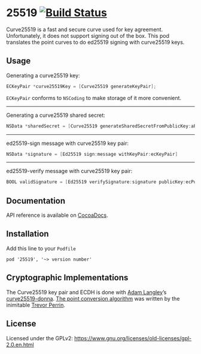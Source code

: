 25519 [![Build Status](https://travis-ci.org/FredericJacobs/25519.svg?branch=master)](https://travis-ci.org/FredericJacobs/25519)
=====

Curve25519 is a fast and secure curve used for key agreement. Unfortunately, it does not support signing out of the box. This pod translates the point curves to do ed25519 signing with curve25519 keys.

## Usage

Generating a curve25519 key:

```objective-c
ECKeyPair *curve25519Key = [Curve25519 generateKeyPair];
```

`ECKeyPair` conforms to `NSCoding` to make storage of it more convenient. 

- - -

Generating a curve25519 shared secret:

```objective-c
NSData *sharedSecret = [Curve25519 generateSharedSecretFromPublicKey:aPublicKey andKeyPair:anECKeyPair];
```

- - -

ed25519-sign message with curve25519 key pair:

```objective-c
NSData *signature = [Ed25519 sign:message withKeyPair:ecKeyPair]
```

- - -

ed25519-verify message with curve25519 key pair:

```objective-c
BOOL validSignature = [Ed25519 verifySignature:signature publicKey:ecPublicKey msg:message;
```

## Documentation

API reference is available on [CocoaDocs](http://cocoadocs.org/docsets/25519).
 
## Installation

Add this line to your `Podfile`

```
pod '25519', '~> version number'
```
## Cryptographic Implementations

The Curve25519 key pair and ECDH is done with [Adam Langley](https://www.imperialviolet.org/)’s [curve25519-donna](https://github.com/agl/curve25519-donna). [The point conversion algorithm](https://www.github.com/trevp/ref10_extract) was written by the inimitable [Trevor Perrin](http://trevp.net/).

## License

Licensed under the GPLv2: https://www.gnu.org/licenses/old-licenses/gpl-2.0.en.html

